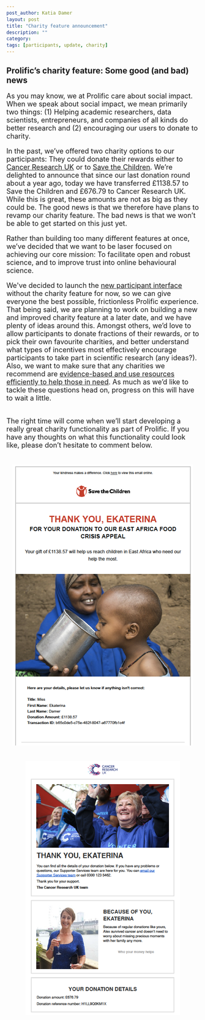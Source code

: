 ```yaml
---
post_author: Katia Damer
layout: post
title: "Charity feature announcement"
description: ""
category: 
tags: [participants, update, charity]
---
```

<p></p>
<h2>
Prolific’s charity feature: Some good (and bad) news
</h2>
<font size="+1">
<p>
As you may know, we at Prolific care about social impact. When we speak about social impact, we mean primarily two things: (1) Helping academic researchers, data scientists, entrepreneurs, and companies of all kinds do better research and (2) encouraging our users to donate to charity. 

<p>
In the past, we’ve offered two charity options to our participants: They could donate their rewards either to <a href="https://www.cancerresearchuk.org/">Cancer Research UK</a> or to <a href="https://www.savethechildren.org.uk/">Save the Children</a>. We’re delighted to announce that since our last donation round about a year ago, today we have transferred £1138.57 to Save the Children and £676.79 to Cancer Research UK. While this is great, these amounts are not as big as they could be. The good news is that we therefore have plans to revamp our charity feature. The bad news is that we won’t be able to get started on this just yet.

<p>


<p>
Rather than building too many different features at once, we’ve decided that we want to be laser focused on achieving our core mission: To facilitate open and robust science, and to improve trust into online behavioural science. 
<p>

<p>
We've decided to launch the <a href="http://blog.prolificacademic.co.uk/2018/05/09/beta-release-new-participant-client">new participant interface</a> without the charity feature for now, so we can give everyone the best possible, frictionless Prolific experience. That being said, we are planning to work on building a new and improved charity feature at a later date, and we have plenty of ideas around this. Amongst others, we’d love to allow participants to donate fractions of their rewards, or to pick their own favourite charities, and better understand what types of incentives most effectively encourage participants to take part in scientific research (any ideas?). Also, we want to make sure that any charities we recommend are <a href="https://www.effectivealtruism.org/">evidence-based and use resources efficiently to help those in need</a>. As much as we’d like to tackle these questions head on, progress on this will have to wait a little.
<p><br>
The right time will come when we’ll start developing a really great charity functionality as part of Prolific. If you have any thoughts on what this functionality could look like, please don’t hesitate to comment below. 

<p>

<div class="row">
	<div class="col-md-6">
 		<img class="img-responsive col-md-14" style="display: block;margin-left: auto;margin-right: auto;margin-top:40px;margin-bottom:15px;" src="/assets/img/Screen Shot 2018-05-22 at 17.32.31.png">
	 </div>
	<div class="col-md-6">
 		<img class="img-responsive col-md-14" style="display: block;margin-left: auto;margin-right: auto;margin-top:40px;margin-bottom:15px;" src="/assets/img/Screen Shot 2018-05-22 at 17.32.01.png">
	 </div>	 
</div>


